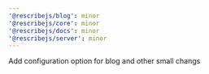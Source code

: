 ```yaml
---
'@rescribejs/blog': minor
'@rescribejs/core': minor
'@rescribejs/docs': minor
'@rescribejs/server': minor
---
```


Add configuration option for blog and other small changs
